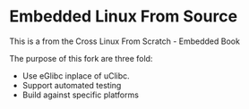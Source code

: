 Embedded Linux From Source
=============

This is a from the Cross Linux From Scratch - Embedded Book

The purpose of this fork are three fold:
  * Use eGlibc inplace of uClibc. 
  * Support automated testing
  * Build against specific platforms
